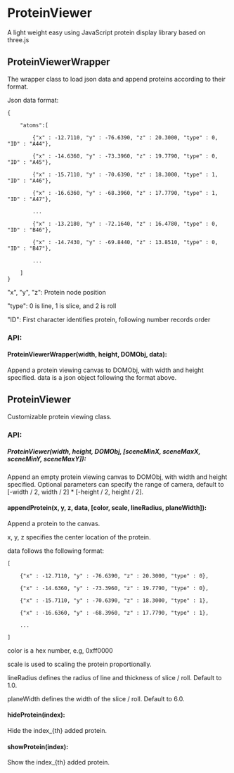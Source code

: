 # ProteinViewer

A light weight easy using JavaScript protein display library based on three.js 

## ProteinViewerWrapper

The wrapper class to load json data and append proteins according to their format.

Json data format:

	{
	
		"atoms":[
	
			{"x" : -12.7110, "y" : -76.6390, "z" : 20.3000, "type" : 0, "ID" : "A44"},
	
			{"x" : -14.6360, "y" : -73.3960, "z" : 19.7790, "type" : 0, "ID" : "A45"},
	
			{"x" : -15.7110, "y" : -70.6390, "z" : 18.3000, "type" : 1, "ID" : "A46"},
	
			{"x" : -16.6360, "y" : -68.3960, "z" : 17.7790, "type" : 1, "ID" : "A47"},
	
			...
	
			{"x" : -13.2180, "y" : -72.1640, "z" : 16.4780, "type" : 0, "ID" : "B46"},
	
			{"x" : -14.7430, "y" : -69.8440, "z" : 13.8510, "type" : 0, "ID" : "B47"},
	
			...
	
		]
	}

"x", "y", "z": Protein node position

"type": 0 is line, 1 is slice, and 2 is roll

"ID": First character identifies protein, following number records order

### API:

#### ProteinViewerWrapper(width, height, DOMObj, data):

Append a protein viewing canvas to DOMObj, with width and height specified. data is a json object following the format above.


## ProteinViewer

Customizable protein viewing class.

### API:

##### ProteinViewer(width, height, DOMObj, [sceneMinX, sceneMaxX, sceneMinY, sceneMaxY]):

Append an empty protein viewing canvas to DOMObj, with width and height specified. Optional parameters can specify the range of camera, default to [-width / 2, width / 2] * [-height / 2, height / 2].

#### appendProtein(x, y, z, data, [color, scale, lineRadius, planeWidth]):

Append a protein to the canvas. 

x, y, z specifies the center location of the protein.

data follows the following format:

	[
	
		{"x" : -12.7110, "y" : -76.6390, "z" : 20.3000, "type" : 0},
	
		{"x" : -14.6360, "y" : -73.3960, "z" : 19.7790, "type" : 0},
	
		{"x" : -15.7110, "y" : -70.6390, "z" : 18.3000, "type" : 1},
	
		{"x" : -16.6360, "y" : -68.3960, "z" : 17.7790, "type" : 1},
	
		...
	
	]

color is a hex number, e.g, 0xff0000

scale is used to scaling the protein proportionally.

lineRadius defines the radius of line and thickness of slice / roll. Default to 1.0.

planeWidth defines the width of the slice / roll. Default to 6.0.

#### hideProtein(index):

Hide the index_{th} added protein.

#### showProtein(index):

Show the index_{th} added protein.
